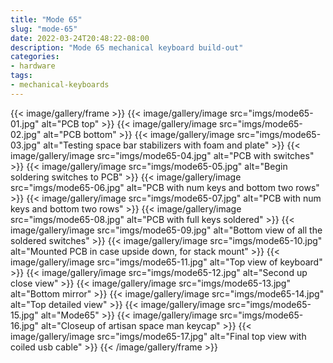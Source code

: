 ```yaml
---
title: "Mode 65"
slug: "mode-65"
date: 2022-03-24T20:48:22-08:00
description: "Mode 65 mechanical keyboard build-out"
categories: 
- hardware
tags: 
- mechanical-keyboards
---
```


{{< image/gallery/frame >}}
    {{< image/gallery/image src="imgs/mode65-01.jpg" alt="PCB top" >}}
    {{< image/gallery/image src="imgs/mode65-02.jpg" alt="PCB bottom" >}}
    {{< image/gallery/image src="imgs/mode65-03.jpg" alt="Testing space bar stabilizers with foam and plate" >}}
    {{< image/gallery/image src="imgs/mode65-04.jpg" alt="PCB with switches" >}}
    {{< image/gallery/image src="imgs/mode65-05.jpg" alt="Begin soldering switches to PCB" >}}
    {{< image/gallery/image src="imgs/mode65-06.jpg" alt="PCB with num keys and bottom two rows" >}}
    {{< image/gallery/image src="imgs/mode65-07.jpg" alt="PCB with num keys and bottom two rows" >}}
    {{< image/gallery/image src="imgs/mode65-08.jpg" alt="PCB with full keys soldered" >}}
    {{< image/gallery/image src="imgs/mode65-09.jpg" alt="Bottom view of all the soldered switches" >}}
    {{< image/gallery/image src="imgs/mode65-10.jpg" alt="Mounted PCB in case upside down, for stack mount" >}}
    {{< image/gallery/image src="imgs/mode65-11.jpg" alt="Top view of keyboard" >}}
    {{< image/gallery/image src="imgs/mode65-12.jpg" alt="Second up close view" >}}
    {{< image/gallery/image src="imgs/mode65-13.jpg" alt="Bottom mirror" >}}
    {{< image/gallery/image src="imgs/mode65-14.jpg" alt="Top detailed view" >}}
    {{< image/gallery/image src="imgs/mode65-15.jpg" alt="Mode65" >}}
    {{< image/gallery/image src="imgs/mode65-16.jpg" alt="Closeup of artisan space man keycap" >}}
    {{< image/gallery/image src="imgs/mode65-17.jpg" alt="Final top view with coiled usb cable" >}}
{{< /image/gallery/frame >}}
